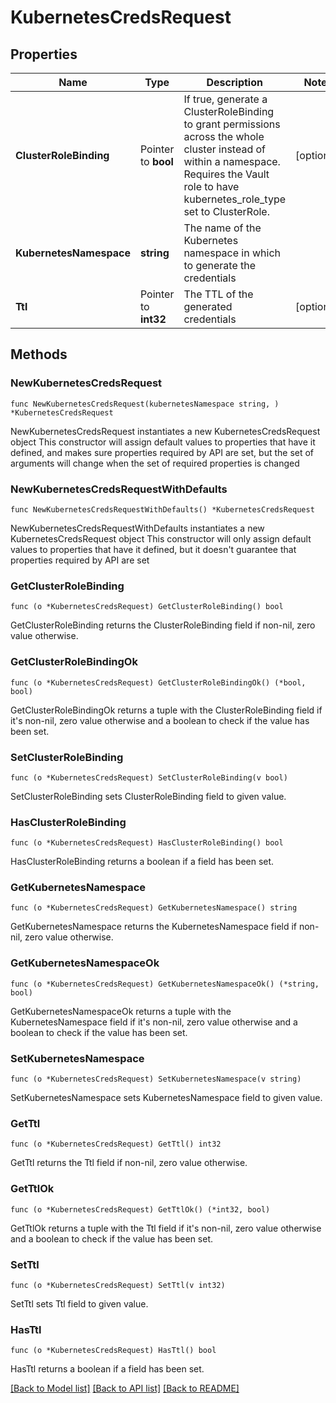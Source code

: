 # KubernetesCredsRequest

## Properties

Name | Type | Description | Notes
------------ | ------------- | ------------- | -------------
**ClusterRoleBinding** | Pointer to **bool** | If true, generate a ClusterRoleBinding to grant permissions across the whole cluster instead of within a namespace. Requires the Vault role to have kubernetes_role_type set to ClusterRole. | [optional] 
**KubernetesNamespace** | **string** | The name of the Kubernetes namespace in which to generate the credentials | 
**Ttl** | Pointer to **int32** | The TTL of the generated credentials | [optional] 

## Methods

### NewKubernetesCredsRequest

`func NewKubernetesCredsRequest(kubernetesNamespace string, ) *KubernetesCredsRequest`

NewKubernetesCredsRequest instantiates a new KubernetesCredsRequest object
This constructor will assign default values to properties that have it defined,
and makes sure properties required by API are set, but the set of arguments
will change when the set of required properties is changed

### NewKubernetesCredsRequestWithDefaults

`func NewKubernetesCredsRequestWithDefaults() *KubernetesCredsRequest`

NewKubernetesCredsRequestWithDefaults instantiates a new KubernetesCredsRequest object
This constructor will only assign default values to properties that have it defined,
but it doesn't guarantee that properties required by API are set

### GetClusterRoleBinding

`func (o *KubernetesCredsRequest) GetClusterRoleBinding() bool`

GetClusterRoleBinding returns the ClusterRoleBinding field if non-nil, zero value otherwise.

### GetClusterRoleBindingOk

`func (o *KubernetesCredsRequest) GetClusterRoleBindingOk() (*bool, bool)`

GetClusterRoleBindingOk returns a tuple with the ClusterRoleBinding field if it's non-nil, zero value otherwise
and a boolean to check if the value has been set.

### SetClusterRoleBinding

`func (o *KubernetesCredsRequest) SetClusterRoleBinding(v bool)`

SetClusterRoleBinding sets ClusterRoleBinding field to given value.

### HasClusterRoleBinding

`func (o *KubernetesCredsRequest) HasClusterRoleBinding() bool`

HasClusterRoleBinding returns a boolean if a field has been set.

### GetKubernetesNamespace

`func (o *KubernetesCredsRequest) GetKubernetesNamespace() string`

GetKubernetesNamespace returns the KubernetesNamespace field if non-nil, zero value otherwise.

### GetKubernetesNamespaceOk

`func (o *KubernetesCredsRequest) GetKubernetesNamespaceOk() (*string, bool)`

GetKubernetesNamespaceOk returns a tuple with the KubernetesNamespace field if it's non-nil, zero value otherwise
and a boolean to check if the value has been set.

### SetKubernetesNamespace

`func (o *KubernetesCredsRequest) SetKubernetesNamespace(v string)`

SetKubernetesNamespace sets KubernetesNamespace field to given value.


### GetTtl

`func (o *KubernetesCredsRequest) GetTtl() int32`

GetTtl returns the Ttl field if non-nil, zero value otherwise.

### GetTtlOk

`func (o *KubernetesCredsRequest) GetTtlOk() (*int32, bool)`

GetTtlOk returns a tuple with the Ttl field if it's non-nil, zero value otherwise
and a boolean to check if the value has been set.

### SetTtl

`func (o *KubernetesCredsRequest) SetTtl(v int32)`

SetTtl sets Ttl field to given value.

### HasTtl

`func (o *KubernetesCredsRequest) HasTtl() bool`

HasTtl returns a boolean if a field has been set.


[[Back to Model list]](../README.md#documentation-for-models) [[Back to API list]](../README.md#documentation-for-api-endpoints) [[Back to README]](../README.md)



